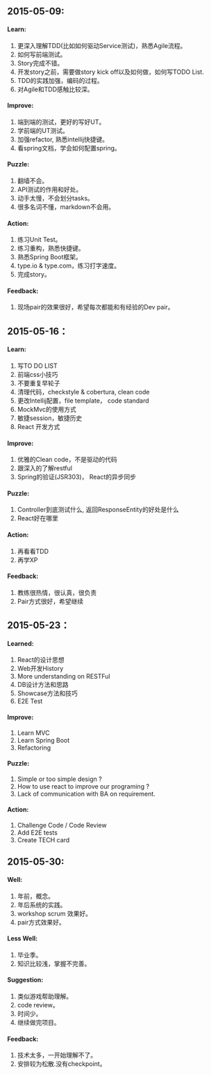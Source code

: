 ## 2015-05-09:
#### Learn:
1. 更深入理解TDD(比如如何驱动Service测试)，熟悉Agile流程。
2. 如何写前端测试。
3. Story完成不错。
4. 开发story之前，需要做story kick off以及如何做，如何写TODO List.
5. TDD的实践加强，编码的过程。
6. 对Agile和TDD感触比较深。

#### Improve:
1. 端到端的测试，更好的写好UT。
2. 学前端的UT测试。
3. 加强refactor, 熟悉intellij快捷键。
4. 看spring文档，学会如何配置spring。

#### Puzzle:
1. 翻墙不会。
2. API测试的作用和好处。
3. 动手太慢，不会划分tasks。
4. 很多名词不懂，markdown不会用。

#### Action:
1. 练习Unit Test。
2. 练习重构，熟悉快捷键。
3. 熟悉Spring Boot框架。
4. type.io & type.com，练习打字速度。
5. 完成story。

#### Feedback:
1. 现场pair的效果很好，希望每次都能和有经验的Dev pair。


## 2015-05-16：
#### Learn:
1. 写TO DO LIST
2. 前端css小技巧
3. 不要重复早轮子
4. 清理代码，checkstyle & cobertura, clean code
5. 更改Intellij配置，file template， code standard
6. MockMvc的使用方式
7. 敏捷session，敏捷历史
8. React 开发方式

#### Improve:
1. 优雅的Clean code，不是驱动的代码
2. 跟深入的了解restful
3. Spring的验证(JSR303)， React的异步同步

#### Puzzle:
1. Controller到底测试什么, 返回ResponseEntity的好处是什么
2. React好在哪里

#### Action:
1. 再看看TDD
2. 再学XP

#### Feedback:
1. 教练很热情，很认真，很负责
2. Pair方式很好，希望继续



## 2015-05-23：
#### Learned:
1. React的设计思想
2. Web开发History
3. More understanding on RESTFul
4. DB设计方法和思路
5. Showcase方法和技巧
6. E2E Test

#### Improve:
1. Learn MVC
2. Learn Spring Boot
3. Refactoring

#### Puzzle:
1. Simple or too simple design ?
2. How to use react to improve our programing ?
3. Lack of communication with BA on requirement.

#### Action:
1. Challenge Code / Code Review
2. Add E2E tests
3. Create TECH card


## 2015-05-30:
#### Well:
1. 年前，概念。
2. 年后系统的实践。
3. workshop scrum 效果好。
4. pair方式效果好。

#### Less Well:
1. 毕业季。
2. 知识比较浅，掌握不完善。

#### Suggestion:
1. 类似游戏帮助理解。
2. code review。
3. 时间少。
4. 继续做完项目。

#### Feedback:
1. 技术太多，一开始理解不了。
2. 安排较为松散.没有checkpoint。

